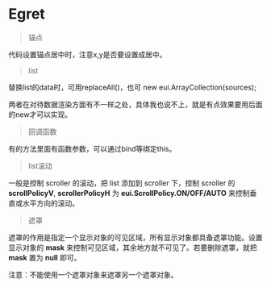 # Egret

> 锚点

代码设置锚点居中时，注意x,y是否要设置成居中。

> list

替换list的data时，可用replaceAll()，也可 new eui.ArrayCollection(sources);

两者在对待数据渲染方面有不一样之处，具体我也说不上，就是有点效果要用后面的new才可以实现。

> 回调函数

有的方法里面有函数参数，可以通过bind等绑定this。

> list滚动

一般是控制 scroller 的滚动，把 list 添加到 scroller 下，控制 scroller 的 **scrollPolicyV**, **scrollerPolicyH** 为 **eui.ScrollPolicy.ON/OFF/AUTO** 来控制垂直或水平方向的滚动。

> 遮罩

遮罩的作用是指定一个显示对象的可见区域，所有显示对象都具备遮罩功能。设置显示对象的 **mask** 来控制可见区域，其余地方就不可见了。若要删除遮罩，就把 **mask** 置为 **null** 即可。

注意：不能使用一个遮罩对象来遮罩另一个遮罩对象。
